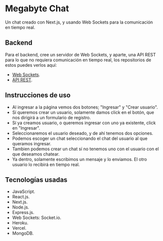 # Megabyte Chat

Un chat creado con Next.js, y usando Web Sockets para la comunicación en tiempo
real.

## Backend

Para el backend, cree un servidor de Web Sockets, y aparte, una API REST para lo
que no requiera comunicación en tiempo real, los repositorios de estos puedes
verlos aquí:

- [Web Sockets](https://github.com/jonathangg03/megabyte-chat-sockets-server 'Web Sockets').
- [API REST](https://github.com/jonathangg03/megabyte_chat_backend 'API REST').

## Instrucciones de uso

- Al ingresar a la página vemos dos botones; "Ingresar" y "Crear usuario".
- Sí queremos crear un usuario, solamente damos click en el botón, que nos
  dirigirá a un formulario de registro.
- Sí ya creamos usuario, o queremos ingresar con uno ya existente, click en
  "Ingresar".
- Seleccionaremos el usuario deseado, y de ahí tenemos dos opciones.
- Podemos escoger un chat seleccionando el chat del usuario al que queramos
  ingresar.
- Tambien podemos crear un chat sí no tenemos uno con el usuario con el que
  deseamos chatear.
- Ya dentro, solamente escribimos un mensaje y lo enviamos. El otro usuario lo
  recibirá en tiempo real.

## Tecnologías usadas

- JavaScript.
- React.js.
- Next.js.
- Node.js.
- Express.js.
- Web Sockets: Socket.io.
- Heroku.
- Vercel.
- MongoDB.
